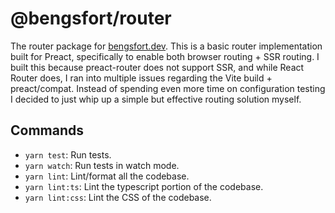 # @bengsfort/router

The router package for [bengsfort.dev](https://bengsfort.dev). This is a basic router implementation built for Preact, specifically to enable both browser routing + SSR routing. I built this because preact-router does not support SSR, and while React Router does, I ran into multiple issues regarding the Vite build + preact/compat. Instead of spending even more time on configuration testing I decided to just whip up a simple but effective routing solution myself.

## Commands

- `yarn test`: Run tests.
- `yarn watch`: Run tests in watch mode.
- `yarn lint`: Lint/format all the codebase.
- `yarn lint:ts`: Lint the typescript portion of the codebase.
- `yarn lint:css`: Lint the CSS of the codebase.
